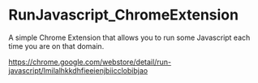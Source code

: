 # RunJavascript_ChromeExtension

A simple Chrome Extension that allows you to run some Javascript each time you are on that domain.

https://chrome.google.com/webstore/detail/run-javascript/lmilalhkkdhfieeienjbiicclobibjao
